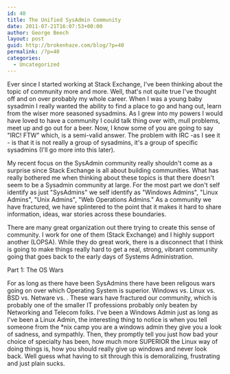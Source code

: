 ```yaml
---
id: 40
title: The Unified SysAdmin Community
date: 2011-07-21T16:07:53+00:00
author: George Beech
layout: post
guid: http://brokenhaze.com/blog/?p=40
permalink: /?p=40
categories:
  - Uncategorized
---
```

Ever since I started working at Stack Exchange, I've been thinking about the topic of community more and more. Well, that's not quite true I've thought off and on over probably my whole career. When I was a young baby sysadmin I really wanted the ability to find a place to go and hang out, learn from the wiser more seasoned sysadmins. As I grew into my powers I would have loved to have a community I could talk thing over with, mull problems, meet up and go out for a beer. Now, I know some of you are going to say "IRC! FTW" which, is a semi-valid answer. The problem with IRC -as I see it - is that it is not really a group of sysadmins, it's a group of specific sysadmins (I'll go more into this later). 

My recent focus on the SysAdmin community really shouldn't come as a surprise since Stack Exchange is all about building communities. What has really bothered me when thinking about these topics is that there doesn't seem to be a Sysadmin community at large. For the most part we don't self identify as just "SysAdmins" we self identify as "Windows Admins", "Linux Admins", "Unix Admins", "Web Operations Admins." As a community we have fractured, we have splintered to the point that it makes it hard to share information, ideas, war stories across these boundaries. 

There are many great organization out there trying to create this sense of community. I work for one of them (Stack Exchange) and I highly support another (LOPSA). While they do great work, there is a disconnect that I think is going to make things really hard to get a real, strong, vibrant community going that goes back to the early days of Systems Administration. 

Part 1: The OS Wars

For as long as there have been SysAdmins there have been religous wars going on over which Operating System is superior. Windows vs. Linux vs. BSD vs. Netware vs. <insert OS here>. These wars have fractured our community, which is probably one of the smaller IT professions probably only beaten by Networking and Telecom folks. I've been a Windows Admin just as long as I've been a Linux Admin, the interesting thing to notice is when you tell someone from the *nix camp you are a windows admin they give you a look of sadness, and sympathly. Then, they promptly tell you just how bad your choice of specialty has been, how much more SUPERIOR the Linux way of doing things is, how you should really give up windows and never look back. Well guess what having to sit through this is demoralizing, frustrating and just plain sucks. 